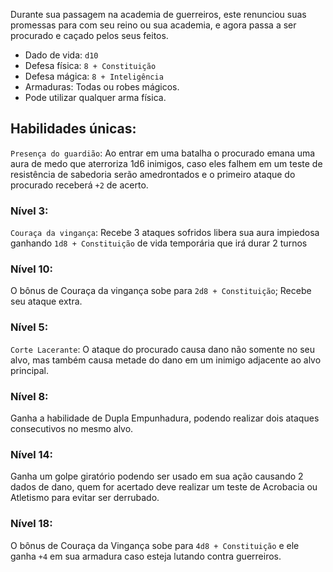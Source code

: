 Durante sua passagem na academia de guerreiros, este renunciou suas promessas para com seu reino ou sua academia, e agora passa a ser procurado e caçado pelos seus feitos.

- Dado de vida: `d10`
- Defesa física: `8 + Constituição`
- Defesa mágica: `8 + Inteligência`
- Armaduras: Todas ou robes mágicos.
- Pode utilizar qualquer arma física.

## Habilidades únicas:
`Presença do guardião`: Ao entrar em uma batalha o procurado emana uma aura de medo que aterroriza 1d6 inimigos, caso eles falhem em um teste de resistência de sabedoria serão amedrontados e o primeiro ataque do procurado receberá `+2` de acerto.

### Nível 3:
`Couraça da vingança`: Recebe 3 ataques sofridos libera sua aura impiedosa ganhando `1d8 + Constituição` de vida temporária que irá durar 2 turnos

### Nível 10:
O bônus de Couraça da vingança sobe para `2d8 + Constituição`;
Recebe seu ataque extra.

### Nível 5:
`Corte Lacerante`: O ataque do procurado causa dano não somente no seu alvo, mas também causa metade do dano em um inimigo adjacente ao alvo principal.

### Nível 8:
Ganha a habilidade de Dupla Empunhadura, podendo realizar dois ataques consecutivos no mesmo alvo.

### Nível 14:
Ganha um golpe giratório podendo ser usado em sua ação causando 2 dados de dano, quem for acertado deve realizar um teste de Acrobacia ou Atletismo para evitar ser derrubado.

### Nível 18:
O bônus de Couraça da Vingança sobe para `4d8 + Constituição` e ele ganha `+4` em sua armadura caso esteja lutando contra guerreiros.


